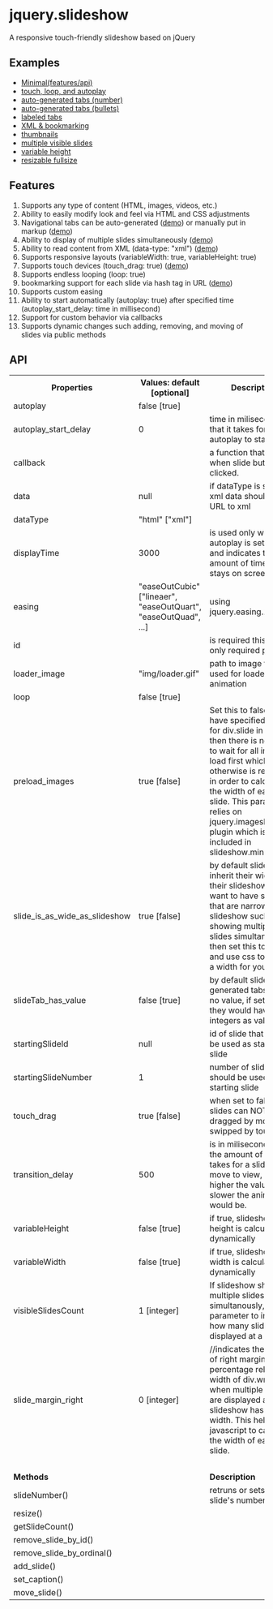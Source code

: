 jquery.slideshow
================

A responsive touch-friendly slideshow based on jQuery

<h2>Examples</h2>
<ul>
	<li><a href="slideshow.php">Minimal(features/api)</a></li>
	<li><a href="slideshow_minimal.php">touch, loop, and autoplay</a></li>
	<li><a href="slideshow_tabs_number.php">auto-generated tabs (number)</a></li>
	<li><a href="slideshow_tabs_bullet.php">auto-generated tabs (bullets)</a></li>
	<li><a href="slideshow_tabs_text.php">labeled tabs</a></li>						
	<li><a href="slideshow_xml_category.php">XML &amp; bookmarking</a></li>
	<li><a href="slideshow_thumbs.php">thumbnails</a></li>
	<li><a href="slideshow_multiple_responsive.php">multiple visible slides</a></li>
	<li><a href="slideshow_variable_height.php">variable height</a></li>
	<li><a href="slideshow_resizable.php">resizable fullsize</a></li>					
</ul>

<h2>Features</h2>
<ol>
	<li>Supports any type of content (HTML, images, videos, etc.)</li>
	<li>Ability to easily modify look and feel via HTML and CSS adjustments</li>
	<li>Navigational tabs can be auto-generated (<a href="slideshow_tabs_bullet.php">demo</a>) or manually put in markup (<a href="slideshow_tabs_text.php">demo</a>)</li>
	<li>Ability to display of multiple slides simultaneously (<a href="slideshow_multiple_responsive.php">demo</a>)</li>
	<li>Ability to read content from XML (data-type: "xml") (<a href="slideshow_xml_category.php">demo</a>)</li>
	<li>Supports responsive layouts (variableWidth: true, variableHeight: true)</li>
	<li>Supports touch devices (touch_drag: true) (<a href="slideshow.php">demo</a>)</li>
	<li>Supports endless looping (loop: true)</li>
	<li>bookmarking support for each slide via hash tag in URL (<a href="slideshow_xml_category.php">demo</a>)</li>
	<li>Supports custom easing</li>
	<li>Ability to start automatically (autoplay: true) after specified time (autoplay_start_delay: time in millisecond)</li>
	<li>Support for custom behavior via callbacks</li>
	<li>Supports dynamic changes such adding, removing, and moving of slides via public methods</li>
</ol>

<h2>API</h2>
<table class="api">
	<tr><th>Properties</th><th>Values: default [optional]</th><th>Description</th></tr>
	<tr><td>autoplay</td><td>false [true]</td><td></td></tr>
	<tr><td>autoplay_start_delay</td><td>0</td><td>time in miliseconds that it takes for autoplay to start</td></tr>
	<tr><td>callback</td><td></td><td>a function that runs when slide buttons are clicked.</td></tr>
	<tr><td>data</td><td>null</td><td>if dataType is set to xml data should be URL to xml</td></tr>							
	<tr><td>dataType</td><td>"html" ["xml"]</td><td></td></tr>							
	<tr><td>displayTime</td><td>3000</td><td>is used only when autoplay is set to true and indicates the amount of time a slide stays on screen</td></tr>
	<tr><td>easing</td><td>"easeOutCubic" ["lineaer", "easeOutQuart", "easeOutQuad", ...]</td><td>using jquery.easing.1.3.js</td></tr>
	<tr><td>id</td><td></td><td>is required this is the only required property</td></tr>
	<tr><td>loader_image</td><td>"img/loader.gif"</td><td>path to image to be used for loader animation</td></tr>
	<tr><td>loop</td><td>false [true]</td><td></td></tr>
	<tr><td>preload_images</td><td>true [false]</td><td>Set this to false if you have specified a width for div.slide in CSS as then there is no need to wait for all images to load first which otherwise is required in order to calculate the width of each slide. This parameter relies on jquery.imagesloaded.js plugin which is included in slideshow.min.js.</td></tr>
	<tr><td>slide_is_as_wide_as_slideshow</td><td>true [false]</td><td> by default slides inherit their width from their slideshow. If you want to have slides that are narrower than slideshow such as showing multiple slides simultanously then set this to false and use css to specify a width for your slides.</td></tr>
	<tr><td>slideTab_has_value</td><td>false [true]</td><td> by default slideshow generated tabs have no value, if set to true they would have integers as value.</td></tr>
	<tr><td>startingSlideId</td><td>null</td><td>id of slide that should be used as starting slide</td></tr>
	<tr><td>startingSlideNumber</td><td>1</td><td>number of slide that should be used as starting slide</td></tr>
	<tr><td>touch_drag</td><td>true [false]</td><td>when set to false slides can NOT be dragged by mouse or swipped by touch.</td></tr>
	<tr><td>transition_delay</td><td>500</td><td>is in miliseconds and is the amount of time it takes for a slide to move to view, so the higher the value, the slower the animation would be.</td></tr>				
	<tr><td>variableHeight</td><td>false [true]</td><td>if true, slideshow's height is calculated dynamically</td></tr>
	<tr><td>variableWidth</td><td>false [true]</td><td>if true, slideshow's width is calculated dynamically</td></tr>
	<tr><td>visibleSlidesCount</td><td>1 [integer]</td><td>If slideshow shows multiple slides simultanously, use this parameter to indicate how many slides are displayed at a time</td></tr>
	<tr><td>slide_margin_right</td><td>0 [integer]</td><td>//indicates the amount of right margin in percentage relative to width of div.wrapper when multiple slides are displayed and slideshow has variable width. This helps javascript to calculate the width of each slide.</td></tr>
	<tr><td>&nbsp;</td><td></td><td></td></tr>
	<tr><td colspan="2"><strong>Methods</strong></td><td><strong>Description</strong></td></tr>
	<tr><td colspan="2">slideNumber()</td><td>retruns or sets current slide's number</td></tr>							
	<tr><td colspan="2">resize()</td><td></td></tr>
	<tr><td colspan="2">getSlideCount()</td><td></td></tr>
	<tr><td colspan="2">remove_slide_by_id()</td><td></td></tr>
	<tr><td colspan="2">remove_slide_by_ordinal()</td><td></td></tr>
	<tr><td colspan="2">add_slide()</td><td></td></tr>
	<tr><td colspan="2">set_caption()</td><td></td></tr>
	<tr><td colspan="2">move_slide()</td><td></td></tr>							
</table>
